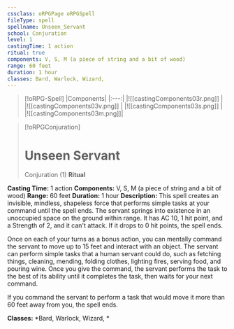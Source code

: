 ```yaml
---
cssclass: oRPGPage oRPGSpell
fileType: spell
spellname: Unseen_Servant
school: Conjuration
level: 1
castingTime: 1 action
ritual: true
components: V, S, M (a piece of string and a bit of wood)
range: 60 feet
duration: 1 hour
classes: Bard, Warlock, Wizard,
---
```

> [!oRPG-Spell]
> |Components|
> |:---:|
> |![[castingComponents03r.png]] |
> |![[castingComponents03v.png]] |
> |![[castingComponents03s.png]] |
> |![[castingComponents03m.png]]|

> [!oRPGConjuration]
>#  Unseen Servant
> Conjuration  (1)
> **Ritual**

**Casting Time:** 1 action
**Components:** V, S, M (a piece of string and a bit of wood)
**Range:** 60 feet
**Duration:**  1 hour
**Description:**
This spell creates an invisible, mindless, shapeless force that performs simple tasks at your command until the spell ends. The servant springs into existence in an unoccupied space on the ground within range. It has AC 10, 1 hit point, and a Strength of 2, and it can't attack. If it drops to 0 hit points, the spell ends.



 Once on each of your turns as a bonus action, you can mentally command the servant to move up to 15 feet and interact with an object. The servant can perform simple tasks that a human servant could do, such as fetching things, cleaning, mending, folding clothes, lighting fires, serving food, and pouring wine. Once you give the command, the servant performs the task to the best of its ability until it completes the task, then waits for your next command.



 If you command the servant to perform a task that would move it more than 60 feet away from you, the spell ends.



**Classes:**  *Bard, Warlock, Wizard, *


